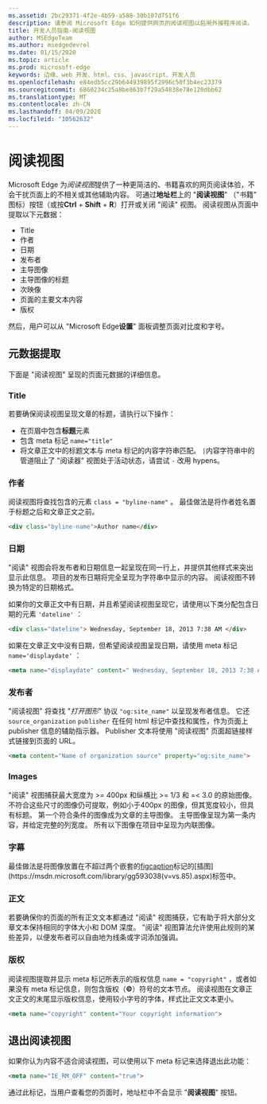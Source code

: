 ```yaml
---
ms.assetid: 2bc29371-4f2e-4b59-a588-30b107d751f6
description: 请参阅 Microsoft Edge 如何提供网页的阅读视图以启用外接程序阅读。
title: 开发人员指南-阅读视图
author: MSEdgeTeam
ms.author: msedgedevrel
ms.date: 01/15/2020
ms.topic: article
ms.prod: microsoft-edge
keywords: 边缘、web 开发、html、css、javascript、开发人员
ms.openlocfilehash: e84edb5cc29b644939895f2996c50f3b4ec23379
ms.sourcegitcommit: 6860234c25a8be863b7f29a54838e78e120dbb62
ms.translationtype: MT
ms.contentlocale: zh-CN
ms.lasthandoff: 04/09/2020
ms.locfileid: "10562632"
---
```

# 阅读视图

Microsoft Edge 为*阅读视图*提供了一种更简洁的、书籍喜欢的网页阅读体验，不会干扰页面上的不相关或其他辅助内容。 可通过**地址栏**上的 "**阅读视图**" （"书籍" 图标）按钮（或按**Ctrl**  +  **Shift**  +  **R**）打开或关闭 "阅读" 视图。 阅读视图从页面中提取以下元数据：

* Title
* 作者
* 日期
* 发布者
* 主导图像
* 主导图像的标题
* 次映像
* 页面的主要文本内容
* 版权

然后，用户可以从 "Microsoft Edge**设置**" 面板调整页面对比度和字号。

## 元数据提取


下面是 "阅读视图" 呈现的页面元数据的详细信息。

### Title

若要确保阅读视图呈现文章的标题，请执行以下操作：

* 在页眉中包含**标题**元素
* 包含 meta 标记 `name="title"`
* 将文章正文中的标题文本与 meta 标记的内容字符串匹配。 `|`内容字符串中的管道阻止了 "阅读器" 视图处于活动状态，请尝试 `-` 改用 hypens。

### 作者

阅读视图将查找包含的元素 `class = "byline-name"` 。 最佳做法是将作者姓名置于标题之后和文章正文之前。

```html
<div class="byline-name">Author name</div>
```

### 日期

"阅读" 视图会将发布者和日期信息一起呈现在同一行上，并提供其他样式来突出显示此信息。 项目的发布日期将完全呈现为字符串中显示的内容。 阅读视图不转换为特定的日期格式。

如果你的文章正文中有日期，并且希望阅读视图呈现它，请使用以下类分配包含日期的元素 `'dateline'` ：

```html
<div class="dateline"> Wednesday, September 18, 2013 7:38 AM </div>
```

如果在文章正文中没有日期，但希望阅读视图呈现日期，请使用 meta 标记 `name='displaydate'` ：

```html
<meta name="displaydate" content=" Wednesday, September 18, 2013 7:38 AM ">
```

### 发布者

"阅读视图" 将查找 "*打开图形*" 协议 `"og:site_name"` 以呈现发布者信息。 它还 `source_organization` `publisher` 在任何 html 标记中查找和属性，作为页面上 publisher 信息的辅助指示器。 Publisher 文本将使用 "阅读视图" 页面超链接样式链接到页面的 URL。

```html
<meta content="Name of organization source" property="og:site_name">
```

### Images

"阅读" 视图捕获最大宽度为 >= 400px 和纵横比 >= 1/3 和 =< 3.0 的原始图像。 不符合这些尺寸的图像仍可提取，例如小于400px 的图像，但其宽度较小，但具有标题。 第一个符合条件的图像成为文章的主导图像。 主导图像呈现为第一条内容，并给定完整的列宽度。 所有以下图像在项目中呈现为内联图像。

### 字幕

最佳做法是将图像放置在不超过两个嵌套的[figcaption](https://msdn.microsoft.com/library/gg593037(v=vs.85).aspx)标记的[插图](https://msdn.microsoft.com/library/gg593038(v=vs.85).aspx)标签中。

### 正文

若要确保你的页面的所有正文文本都通过 "阅读" 视图捕获，它有助于将大部分文章文本保持相同的字体大小和 DOM 深度。 "阅读" 视图算法允许使用此规则的某些差异，以便发布者可以自由地为线条或字词添加强调。

### 版权

阅读视图提取并显示 meta 标记所表示的版权信息 `name = "copyright"` ，或者如果没有 meta 标记信息，则包含版权（**©**）符号的文本节点。 阅读视图在文章正文正文的末尾显示版权信息，使用较小字号的字体，样式比正文文本更小。

```html
<meta name="copyright" content="Your copyright information">
```

## 退出阅读视图


如果你认为内容不适合阅读视图，可以使用以下 meta 标记来选择退出此功能：

```html
<meta name="IE_RM_OFF" content="true">
```

通过此标记，当用户查看您的页面时，地址栏中不会显示 "**阅读视图**" 按钮。
